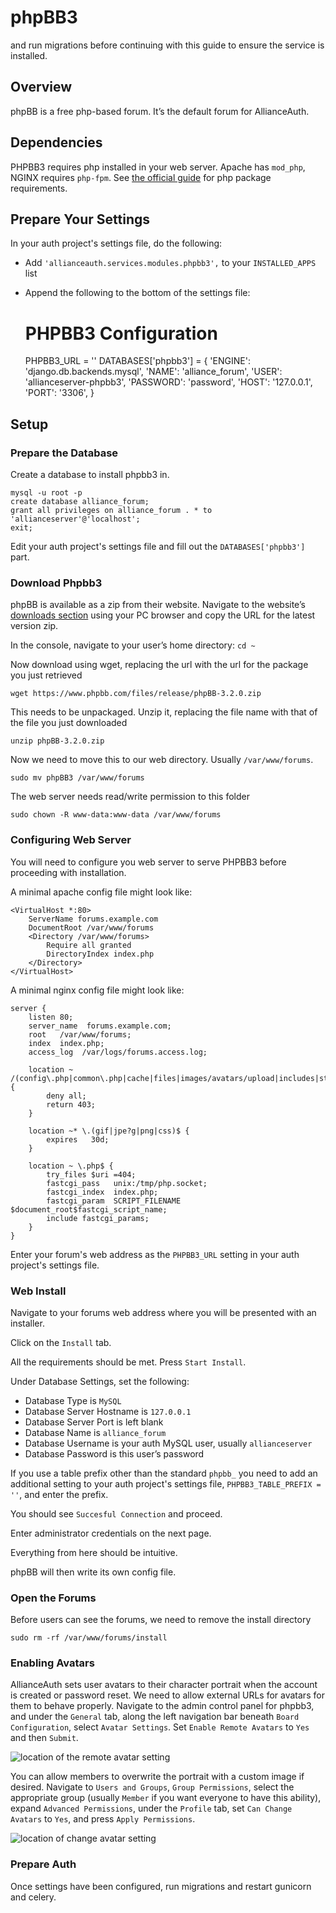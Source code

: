 # phpBB3

 and run migrations before continuing with this guide to ensure the service is installed.

## Overview
phpBB is a free php-based forum. It’s the default forum for AllianceAuth.

## Dependencies
PHPBB3 requires php installed in your web server. Apache has `mod_php`, NGINX requires `php-fpm`. See [the official guide](https://www.phpbb.com/community/docs/INSTALL.html) for php package requirements.

## Prepare Your Settings
In your auth project's settings file, do the following:
 - Add `'allianceauth.services.modules.phpbb3',` to your `INSTALLED_APPS` list
 - Append the following to the bottom of the settings file:


    # PHPBB3 Configuration
    PHPBB3_URL = ''
    DATABASES['phpbb3'] = {
        'ENGINE': 'django.db.backends.mysql',
        'NAME': 'alliance_forum',
        'USER': 'allianceserver-phpbb3',
        'PASSWORD': 'password',
        'HOST': '127.0.0.1',
        'PORT': '3306',
    }

## Setup
### Prepare the Database
Create a database to install phpbb3 in.

    mysql -u root -p
    create database alliance_forum;
    grant all privileges on alliance_forum . * to 'allianceserver'@'localhost';
    exit;

Edit your auth project's settings file and fill out the `DATABASES['phpbb3']` part.

### Download Phpbb3
phpBB is available as a zip from their website. Navigate to the website’s [downloads section](https://www.phpbb.com/downloads/) using your PC browser and copy the URL for the latest version zip.

In the console, navigate to your user’s home directory: `cd ~`

Now download using wget, replacing the url with the url for the package you just retrieved

    wget https://www.phpbb.com/files/release/phpBB-3.2.0.zip

This needs to be unpackaged. Unzip it, replacing the file name with that of the file you just downloaded

    unzip phpBB-3.2.0.zip

Now we need to move this to our web directory. Usually `/var/www/forums`.

    sudo mv phpBB3 /var/www/forums

The web server needs read/write permission to this folder

    sudo chown -R www-data:www-data /var/www/forums

### Configuring Web Server
You will need to configure you web server to serve PHPBB3 before proceeding with installation.

A minimal apache config file might look like:

    <VirtualHost *:80>
        ServerName forums.example.com
        DocumentRoot /var/www/forums
        <Directory /var/www/forums>
            Require all granted
            DirectoryIndex index.php
        </Directory>
    </VirtualHost>

A minimal nginx config file might look like:

    server {
        listen 80;
        server_name  forums.example.com;
        root   /var/www/forums;
        index  index.php;
        access_log  /var/logs/forums.access.log;
    
        location ~ /(config\.php|common\.php|cache|files|images/avatars/upload|includes|store) {
            deny all;
            return 403;
        }
    
        location ~* \.(gif|jpe?g|png|css)$ {
            expires   30d;
        }
    
        location ~ \.php$ {
            try_files $uri =404;
            fastcgi_pass   unix:/tmp/php.socket;
            fastcgi_index  index.php;
            fastcgi_param  SCRIPT_FILENAME  $document_root$fastcgi_script_name;
            include fastcgi_params;
        }
    }

Enter your forum's web address as the `PHPBB3_URL` setting in your auth project's settings file. 

### Web Install
Navigate to your forums web address where you will be presented with an installer.

Click on the `Install` tab.

All the requirements should be met. Press `Start Install`.

Under Database Settings, set the following:
 - Database Type is `MySQL`
 - Database Server Hostname is `127.0.0.1`
 - Database Server Port is left blank
 - Database Name is `alliance_forum`
 - Database Username is your auth MySQL user, usually `allianceserver`
 - Database Password is this user’s password

If you use a table prefix other than the standard `phpbb_` you need to add an additional setting to your auth project's settings file, `PHPBB3_TABLE_PREFIX = ''`, and enter the prefix.

You should see `Succesful Connection` and proceed.

Enter administrator credentials on the next page.

Everything from here should be intuitive.

phpBB will then write its own config file.

### Open the Forums
Before users can see the forums, we need to remove the install directory

    sudo rm -rf /var/www/forums/install

### Enabling Avatars
AllianceAuth sets user avatars to their character portrait when the account is created or password reset. We need to allow external URLs for avatars for them to behave properly. Navigate to the admin control panel for phpbb3, and under the `General` tab, along the left navigation bar beneath `Board Configuration`, select `Avatar Settings`. Set `Enable Remote Avatars` to `Yes` and then `Submit`.

![location of the remote avatar setting](/_static/images/installation/services/phpbb3/avatar_settings.png)

You can allow members to overwrite the portrait with a custom image if desired. Navigate to `Users and Groups`, `Group Permissions`, select the appropriate group (usually `Member` if you want everyone to have this ability), expand `Advanced Permissions`, under the `Profile` tab, set `Can Change Avatars` to `Yes`, and press `Apply Permissions`.

![location of change avatar setting](/_static/images/installation/services/phpbb3/avatar_permissions.png)

### Prepare Auth
Once settings have been configured, run migrations and restart gunicorn and celery.
